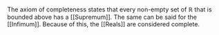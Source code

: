 The axiom of completeness states that every non-empty set of $\mathbb{R}$ that is bounded above has a [[Supremum]]. The same can be said for the [[Infimum]].
Because of this, the [[Reals]] are considered complete. 

